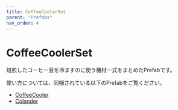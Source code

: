 ```yaml
---
title: CoffeeCoolerSet
parent: "Prefabs"
nav_order: 4
---
```


# CoffeeCoolerSet

焙煎したコーヒー豆を冷ますのに使う機材一式をまとめたPrefabです。

使い方については、同梱されている以下のPrefabをご覧ください。

- [CoffeeCooler]
- [Colander]



[CoffeeCooler]: /docs/prefabs/CoffeeCooler
[Colander]: /docs/prefabs/Colander

